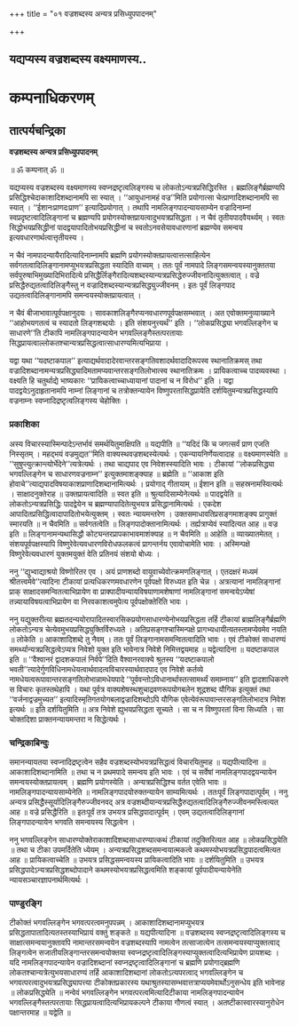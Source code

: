 +++
title = "०१ वज्रशब्दस्य अन्यत्र प्रसिध्युपपादनम्"

+++


## यद्यप्यस्य वज्रशब्दस्य वक्ष्यमाणस्य..

# **कम्पनाधिकरणम्**

## **तात्पर्यचन्द्रिका**

**वज्रशब्दस्य अन्यत्र प्रसिध्युपपादनम्**

॥ ॐ कम्पनात् ॐ ॥

यद्यप्यस्य वज्रशब्दस्य वक्ष्यमाणस्य स्वप्नद्रष्टृत्वलिङ्गस्य च लोकतोऽन्यत्रप्रसिद्धिरस्ति । ब्रह्मलिङ्गैर्ब्रह्मण्यपि प्रसिद्धिश्चेदाकाशादिशब्दानामपि सा स्यात् । ‘‘आयुधानामहं वज्र’’मिति प्रयोगात्सा चेत्प्राणादिशब्दानामपि सा स्यात् । ‘‘ईशानःप्राणदःप्राण’’ इत्यादिप्रयोगात् । तथापि नामलिङ्गपादन्यायसाम्येन वज्रादिनाम्नां स्वप्रदृष्टत्वादिलिङ्गानां च ब्रह्मण्यपि प्रयोगस्योक्तप्रायत्वादुभयत्रप्रसिद्धता । न चैवं तृतीयपादवैयर्थ्यम् । स्वतः सिद्धोभयप्रसिद्धीनां पादद्वयापादितोभयप्रसिद्धीनां च स्वतोऽनवसेयावधारणानां ब्रह्मण्येव समन्वय इत्यवधारणार्थत्वात्तृतीयस्य ।

न चैवं नामपादन्यायैरादित्यादिनाम्नामपि ब्रह्मणि प्रयोगस्योक्तप्रायत्वात्तत्साहित्येन सर्वगतत्वादिलिङ्गानामप्युभयत्रप्रसिद्धता स्यादिति वाच्यम् । ततः पूर्वं नामपादे लिङ्गसमन्वयस्यानुक्ततया सर्वपुरुषाभिमुख्यादिभिरादित्ये प्रसिद्धैर्लिङ्गैरादित्यशब्दस्यान्यत्रप्रसिद्धेरुज्जीवनादित्युक्तत्वात् । वज्रे प्रसिद्धैरुद्यतत्वादिलिङ्गैस्तु न वज्रादिशब्दस्यान्यत्रप्रसिद्ध्युज्जीवनम् । इतः पूर्वं लिङ्गपाद उद्यतत्वादिलिङ्गानामपि समन्वयस्योक्तप्रायत्वात् ।

न चैवं बीजाभावात्पूर्वपक्षानुदयः । सावकाशलिङ्गैरप्यनवधारणपूर्वपक्षसम्भवात् । अत एवोक्तमनुव्याख्याने ‘‘आहोभयगतत्वं च स्यादतो लिङ्गशब्दयोः । इति संशयनुत्त्यर्थं’’ इति । ‘‘लोकप्रसिद्ध्या भगवल्लिङ्गेन च साधारणे’’ति टीकापि नामलिङ्गपादन्यायेन भगवल्लिङ्गैस्तत्परतायाः सिद्धप्रायत्वाल्लोकतश्चान्यत्रप्रसिद्धत्वात्साधारण्यमित्यभिप्राया ।

यद्वा यथा ‘‘यदष्टाकपाल’’ इत्याद्यर्थवादादेरवान्तरसङ्गतिवशादर्थवादादिरूपस्व स्थानातिक्रमस् तथा वज्रादिशब्दानामन्यत्रप्रसिद्ध्यादिमतामप्यवान्तरसङ्गतिलोभात्स्व स्थानातिक्रमः । प्रायिकत्वाच्च पादव्यवस्था । वक्ष्यति हि चतुर्थाद्ये भाष्यकारः ‘‘प्रायिकत्वाच्चाध्यायानां पादानां च न विरोध’’ इति । यद्वा पादद्वयेऽनुदाहृतानामपि नाम्नां लिङ्गानां च तत्रोक्तन्यायेन विष्णुपरतासिद्धप्रायेति दर्शयितुमन्यत्रप्रसिद्धस्यापि वज्रनाम्नः स्वप्नादिद्रष्टृत्वलिङ्गस्य चेहोक्तिः ।

### **प्रकाशिका**

अस्य विचारस्यास्मिन्पादेऽन्तर्भावं समर्थयितुमाक्षिपति ॥ यद्यपीति ॥ ‘‘यदिदं किं च जगत्सर्वं प्राण एजति निस्सृतम् । महद्भयं वज्रमुद्यत’’मिति वाक्यस्थवज्रशब्दस्येत्यर्थः । एकन्यायनिर्णेयत्वादाह ॥ वक्ष्यमाणस्येति ॥ ‘‘सुषुप्त्युत्क्रान्त्योर्भेदेने’’त्यत्रेत्यर्थः । तथा चाद्यपाद एव निवेशस्स्यादिति भावः । टीकायां ‘‘लोकप्रसिद्ध्या भगवल्लिङ्गेन च साधारणवज्रनाम्न’’ इत्युक्तमाशङ्क्याह ॥ ब्रह्मेति ॥ ‘‘आकाश इति होवाचे’’त्याद्यपादविषयाकाशप्राणादिशब्दानामित्यर्थः । प्रयोगाद् गीतायाम् ॥ ईशान इति ॥ सहस्रनामस्वित्यर्थः । साक्षादनुक्तेराह ॥ उक्तप्रायत्वादिति ॥ स्वत इति ॥ श्रुत्यादिसाम्येनेत्यर्थः ॥ पादद्वयेति ॥ लोकतोऽन्यत्रप्रसिद्धिः पादद्वेयेन च ब्रह्मण्यापादितेत्युभयत्र प्रसिद्धानामित्यर्थः । एकदेश आपादितप्रसिद्धित्वादापादितोभयेत्युक्तम् । स्वतः न्यायमन्तरेण । उक्तसमाधावतिप्रसङ्गमाशङ्क्य प्रागुक्तं स्मारयति ॥ न चैवमिति ॥ सर्वगतत्वेति ॥ लिङ्गपादोक्तानामित्यर्थः । तर्ह्यत्राप्येवं स्यादित्यत आह ॥ वज्र इति ॥ लिङ्गानामन्यथासिद्धौ कोट्यन्तरप्रापकाभावमाशंक्याह ॥ न चैवमिति ॥ आहेति ॥ व्याख्यातमेतत् । संशयपूर्वपक्षस्यापि विष्णुरेवेत्यवधारणविरोधफलकत्वं प्रागन्तर्नय एवावोचामेति भावः । अस्मिन्पक्षे विष्णुरेवेत्यवधारणं युक्तमयुक्तं वेति प्रतिनयं संशयो बोध्यः ।

ननु ‘‘द्युभ्वाद्याश्रयो विष्णोरितर एव । अयं प्राणशब्दो वायुवाच्येवोत्क्रमणलिङ्गात् । एतदक्षरं मध्यमं श्रीतत्त्वमेवे’’त्यादिना टीकायां प्रत्यधिकरणमवधारणेन पूर्वपक्षो विरुध्यत इति चेन्न । अत्रत्यानां नामलिङ्गानां प्राक् साक्षादसमन्वितत्वाभिप्रायेण वा प्राक्पादीयन्यायविषयाणामशेषाणां नामलिङ्गानां समन्वयेऽप्येषां तन्न्यायाविषयत्वाभिप्रायेण वा निरवकाशत्वमुपेत्य पूर्वपक्षोक्तेरिति भावः ।

ननु यद्युक्तरीत्या ब्रह्मतदन्ययोरापादितस्वारसिकप्रयोगसाधारण्येनोभयप्रसिद्धता तर्हि टीकायां ब्राह्मलिङ्गैर्ब्रह्मणि लोकतोऽन्यत्र चेत्येवमुभयप्रसिद्ध्युक्तिर्विरुध्यते । अतिप्रसङ्गश्चास्मिन्पक्षे प्रागभ्यधायीत्यतस्तामप्येवमेव नयति ॥ लोकेति ॥ आकाशादिशब्दे तु नैवम् । ततः पूर्वं लिङ्गानामसमन्वितत्वादिति भावः । एवं टीकोक्तं साधारण्यं समर्थ्यान्यत्रप्रसिद्धत्वेऽप्यत्र निवेशो युक्त इति भावेनात्र निवेशे निमित्तद्वयमाह ॥ यद्वेत्यादिना ॥ यदष्टाकपाल इति ॥ ‘‘वैश्वानरं द्वादशकपालं निर्वपे’’दिति वैश्वानरवाक्ये श्रुतस्य ‘‘यदष्टाकपालो भवती’’त्यादेर्गुणविधिनामधेयत्वार्थवादत्वविचारस्यार्थवादपाद एव निवेशे कर्तव्ये नामधेयत्वरूपावान्तरसङ्गतिलोभान्नामधेयपादे ‘‘पूर्ववन्तोऽविधानार्थास्तत्सामर्थ्यं समाम्नाय’’ इति द्वादशाधिकरणे स विचारः कृतस्तथेहापि । यथा पूर्वत्र वाक्यशेषस्थशुचाद्रवणरूपयोगबलेन शूद्रशब्द यौगिक इत्युक्तं तथा ‘‘वर्जनाद्वज्रमुच्यत’’ इत्यादिस्मृतिगतयोगबलाद्वज्रादिशब्दोऽपि यौगिक एवेत्येवंरूपावान्तरसङ्गतिलोभादत्र निवेश इत्यर्थः ॥ इति दर्शयितुमिति ॥ अत्र निवेशे ह्युभयप्रसिद्धता सूच्यते । सा च न विष्णुपरतां विना सिध्यति । सा चोक्तदिशा प्राक्तनन्यायमन्तरा न सिद्धेत्यर्थः ।

### **चन्द्रिकाबिन्दुः**

समानन्यायतया स्वप्नादिद्रष्टृत्वेन सहैव वज्रशब्दस्योभयत्रप्रसिद्धत्वं विचारयितुमाह ॥ यद्यपीत्यादिना ॥ आकाशादिशब्दानामिति ॥ तथा च न प्रथमपादे समन्वय इति भावः । एवं च सर्वेषां नामलिङ्गपादद्वयन्यायेन समन्वयस्योक्तप्रायत्वम् । ब्रह्मणि प्रयोगस्येति । अन्यत्रप्रसिद्धिश्च वर्तत एवेति भावः ॥ नामलिङ्गपादन्यायसाम्येनेति ॥ नामलिङ्गपादयोरुक्तन्यायेन साम्यमित्यर्थः । ततःपूर्वं लिङ्गपादात्पूर्वम् । ननु अन्यत्र प्रसिद्धैस्सूर्यादिलिङ्गैरुज्जीवनवद् अत्र वज्रशब्दीयान्यत्रप्रसिद्धैरुद्यतत्वादिलिङ्गैरुज्जीवनमस्त्वित्यत आह ॥ वज्रे प्रसिद्धैरिति ॥ इतःपूर्वं तत्र उभयत्र प्रसिद्धपादात्पूर्वम् । एवम् उद्यतत्वादिलिङ्गानां लिङ्गपादन्यायेन भगवति समन्वयस्य सिद्धत्वेन ।

ननु भगवल्लिङ्गेन साधारण्योक्तेराकाशादिशब्दसाधारण्यात्कथं टीकायां तदुक्तिरित्यत आह ॥ लोकप्रसिद्ध्येति ॥ तथा च टीका उपमर्दितेति ध्येयम् । अन्यत्रप्रसिद्धशब्दसमन्वयात्मकत्वे कथमस्योभयत्रप्रसिद्धपादत्वमित्यत आह ॥ प्रायिकत्वाच्चेति ॥ उभयत्र प्रसिद्धसमन्वयस्य प्रायिकत्वादिति भावः ॥ दर्शयितुमिति ॥ उभयत्र प्रसिद्धपादेऽन्यत्रप्रसिद्धशब्दोपादाने कथमस्योभयत्रप्रसिद्धत्वमिति शङ्कायां पूर्वपादीयन्यायेनेति न्यायसञ्चारज्ञापनार्थमित्यर्थः ।

### **पाण्डुरङ्गि**

टीकोक्तं भगवल्लिङ्गेन भगवत्परत्वमनुपपन्नम् । आकाशादिशब्दानामप्युभयत्र प्रसिद्धतापातादित्यतस्तस्याभिप्रायं वक्तुं शङ्कते ॥ यद्यपीत्यादिना ॥ वज्रशब्दस्य स्वप्नद्रष्टृत्वादिलिङ्गस्य च साक्षात्समन्वयानुक्तावपि नामान्तरसमन्वयेन वज्रशब्दस्यापि नामत्वेन तत्साजात्येन तत्समन्वयस्याप्युक्तत्वाद् लिङ्गत्वेन सजातीयलिङ्गान्तरसमन्वयोक्तया स्वप्नद्रष्टृत्वादिलिङ्गस्याप्युक्तत्वादित्यभिप्रायेण प्रायशब्दः । यदि नामलिङ्गपादन्यायेन वज्रादिशब्दानां स्वप्नद्रष्टृत्वादिलिङ्गानां च ब्रह्मणि प्रयोगाद्ब्रह्मणि लोकतश्चान्यत्रेत्युभयसाधारण्यं तर्हि आकाशादिशब्दानां लोकतोऽत्यपरत्वाद् भगवल्लिङ्गेन च भगवत्परत्वादुभयत्रप्रसिद्ध्यापत्त्या टीकोक्तप्रकारस्य यथाश्रुतस्यासम्भवात्तत्राप्ययमेवार्थोऽनुसन्धेय इति भावेनाह ॥ लोकप्रसिद्ध्येति ॥ नन्वेवं भगवल्लिङ्गेन भगवत्परत्वमित्यादिटीकाया नामलिङ्गपादन्यायेन भगवल्लिङ्गैस्तत्परतायाः सिद्धप्रायत्वादित्यभिप्रायकल्पने टीकाया गौणत्वं स्यात् । अतष्टीकास्वारस्यानुरोधेन पक्षान्तरमाह ॥ यद्वेति ॥

